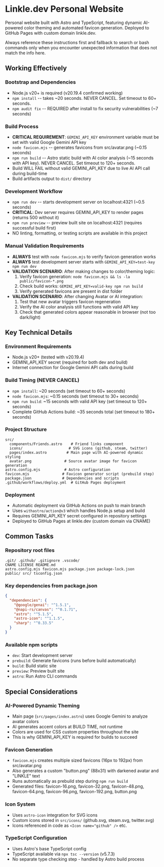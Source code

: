 # Linkle.dev Personal Website

Personal website built with Astro and TypeScript, featuring dynamic AI-powered color theming and automated favicon generation. Deployed to GitHub Pages with custom domain linkle.dev.

Always reference these instructions first and fallback to search or bash commands only when you encounter unexpected information that does not match the info here.

## Working Effectively

### Bootstrap and Dependencies
- Node.js v20+ is required (v20.19.4 confirmed working)
- `npm install` -- takes ~20 seconds. NEVER CANCEL. Set timeout to 60+ seconds.
- `npm audit fix` -- REQUIRED after install to fix security vulnerabilities (~7 seconds)

### Build Process
- **CRITICAL REQUIREMENT**: `GEMINI_API_KEY` environment variable must be set with valid Google Gemini API key
- `node favicon.mjs` -- generates favicons from src/avatar.png (~0.15 seconds)
- `npm run build` -- Astro static build with AI color analysis (~15 seconds with API key). NEVER CANCEL. Set timeout to 120+ seconds.
- Build WILL FAIL without valid GEMINI_API_KEY due to live AI API call during build-time
- Build artifacts output to `dist/` directory

### Development Workflow
- `npm run dev` -- starts development server on localhost:4321 (~0.5 seconds)
- **CRITICAL**: Dev server requires GEMINI_API_KEY to render pages (returns 500 without it)
- `npm run preview` -- preview built site on localhost:4321 (requires successful build first)
- NO linting, formatting, or testing scripts are available in this project

### Manual Validation Requirements
- **ALWAYS** test with `node favicon.mjs` to verify favicon generation works
- **ALWAYS** test development server starts with `GEMINI_API_KEY=test-key npm run dev`
- **VALIDATION SCENARIO**: After making changes to color/theming logic:
  1. Verify favicon generation: `node favicon.mjs && ls -la public/favicon-*.png`
  2. Check build works: `GEMINI_API_KEY=valid-key npm run build`
  3. Verify generated favicons are present in dist folder
- **VALIDATION SCENARIO**: After changing Avatar or AI integration:
  1. Test that new avatar triggers favicon regeneration 
  2. Verify the AI color analysis still functions with valid API key
  3. Check that generated colors appear reasonable in browser (not too dark/light)

## Key Technical Details

### Environment Requirements
- Node.js v20+ (tested with v20.19.4)
- GEMINI_API_KEY secret (required for both dev and build)
- Internet connection for Google Gemini API calls during build

### Build Timing (NEVER CANCEL)
- `npm install`: ~20 seconds (set timeout to 60+ seconds)
- `node favicon.mjs`: ~0.15 seconds (set timeout to 30+ seconds) 
- `npm run build`: ~15 seconds with valid API key (set timeout to 120+ seconds)
- Complete GitHub Actions build: ~35 seconds total (set timeout to 180+ seconds)

### Project Structure
```
src/
  components/Friends.astro    # Friend links component
  icons/                     # SVG icons (github, steam, twitter)
  pages/index.astro         # Main page with AI-powered dynamic styling
  avatar.png               # Source avatar image for favicon generation
astro.config.mjs           # Astro configuration
favicon.mjs               # Favicon generator script (prebuild step)
package.json              # Dependencies and scripts
.github/workflows/deploy.yml  # GitHub Pages deployment
```

### Deployment
- Automatic deployment via GitHub Actions on push to main branch
- Uses `withastro/action@v3` which handles Node.js setup and build
- Requires GEMINI_API_KEY secret configured in repository settings
- Deployed to GitHub Pages at linkle.dev (custom domain via CNAME)

## Common Tasks

### Repository root files
```
.git/ .github/ .gitignore .vscode/
CNAME LICENSE README.md
astro.config.mjs favicon.mjs package.json package-lock.json
public/ src/ tsconfig.json
```

### Key dependencies from package.json
```json
{
  "dependencies": {
    "@google/genai": "^1.5.1",
    "@napi-rs/canvas": "^0.1.71", 
    "astro": "^5.1.5",
    "astro-icon": "^1.1.5",
    "sharp": "^0.33.5"
  }
}
```

### Available npm scripts
- `dev`: Start development server
- `prebuild`: Generate favicons (runs before build automatically)
- `build`: Build static site
- `preview`: Preview built site
- `astro`: Run Astro CLI commands

## Special Considerations

### AI-Powered Dynamic Theming
- Main page (`src/pages/index.astro`) uses Google Gemini to analyze avatar colors
- AI generates accent colors at BUILD TIME, not runtime
- Colors are used for CSS custom properties throughout the site
- This is why GEMINI_API_KEY is required for builds to succeed

### Favicon Generation
- `favicon.mjs` creates multiple sized favicons (16px to 192px) from src/avatar.png
- Also generates a custom "button.png" (88x31) with darkened avatar and "LINKLE" text
- Runs automatically as prebuild step during `npm run build`
- Generated files: favicon-16.png, favicon-32.png, favicon-48.png, favicon-64.png, favicon-96.png, favicon-192.png, button.png

### Icon System
- Uses `astro-icon` integration for SVG icons
- Custom icons stored in `src/icons/` (github.svg, steam.svg, twitter.svg)
- Icons referenced in code as `<Icon name="github" />` etc.

### TypeScript Configuration
- Uses Astro's base TypeScript config
- TypeScript available via `npx tsc --version` (v5.7.3)
- No separate type checking step - handled by Astro build process